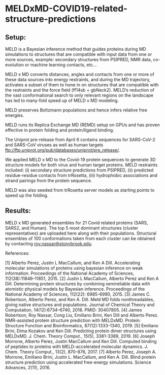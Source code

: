 # MELDxMD-COVID19-related-structure-predictions

Setup:
------

MELD is a Bayesian inference method that guides proteins during MD simulations to structures that are compatible with input data from one or more sources, example: secondary structures from PSIPRED, NMR data, co-evolution or machine learning contacts, etc...

MELD x MD converts distances, angles and contacts from one or more of these data sources into energy restraints, and during the MD trajectory, activates a subset of them to hone in on structures that are compatible with the restraints and the force field (ff14sb + gbNeck2). MELD’s reduction of the vast conformational search to only relevant regions on the landscape has led to many-fold speed up of MELD x MD modeling.

MELD preserves Boltzmann populations and hence infers relative free energies.

MELD runs its Replica Exchange MD (REMD) setup on GPUs and has proven effective in protein folding and protein/ligand binding.

The Uniprot pre-release from April 6 contains sequences for SARS-CoV-2 and SARS-CoV viruses as well as human targets ftp://ftp.uniprot.org/pub/databases/uniprot/pre_release/.

We applied MELD x MD to the Covid-19 protein sequences to generate 3D structure models for both virus and human target proteins. MELD restraints included: (i) secondary structure predictions from PSIPRED, (ii) predicted residue-residue contacts from trRosetta, (iii) hydrophobic associations and strand pairings from the protein sequence.

MELD was also seeded from trRosetta server models as starting points to speed up the folding.

Results:
--------
MELD x MD generated ensembles for 21 Covid related proteins (SARS, SARS2, and Human). The top 5 most dominant structures (cluster representatives) are uploaded here along with their populations. Structural ensembles of 100 conformations taken from each cluster can be obtained by contacting roy.nassar@stonybrook.edu.


References:

[1] Alberto Perez, Justin L MacCallum, and Ken A Dill. Accelerating molecular simulations of proteins using bayesian inference on weak information. Proceedings of the National Academy of Sciences, 112(38):11846–11851, 2015.
[2] Justin L MacCallum, Alberto Perez and Ken A Dill. Determining protein structures by combining semireliable data with atomistic physical models by Bayesian inference. Proceedings of the National Academy of Sciences, 112(22): 6985-6990, 2015.
[3] James C. Robertson, Alberto Perez, and Ken A. Dill. Meld MD folds nonthreadables, giving native structures and populations. Journal of Chemical Theory and Computation, 14(12):6734–6740, 2018. PMID: 30407805.
[4] James Robertson, Roy Nassar, Cong Liu, Emiliano Brini, Ken Dill and Alberto Perez. NMR-assisted protein structure prediction with MELDxMD. Protein: Structure Function and Bioinformatics, 87(12):1333-1340, 2019.
[5] Emiliano Brini, Dima Kozakov and Ken Dill. Predicting protein dimer structures using MELDxMD. J. Chem. Theory Comput., 15(5), 3381-3389, 2019.
[6] Joseph Morrone, Alberto Perez, Justin MacCallum and Ken Dill. Computed binding of peptides to proteins with MELD-accelerated molecular dynamics. J. Chem. Theory Comput., 13(2), 870-876, 2017.
[7] Alberto Perez, Joseph A. Morrone, Emiliano Brini, Justin L. MacCallum, and Ken A. Dill. Blind protein structure prediction using accelerated free-energy simulations. Science Advances, 2(11), 2016.
